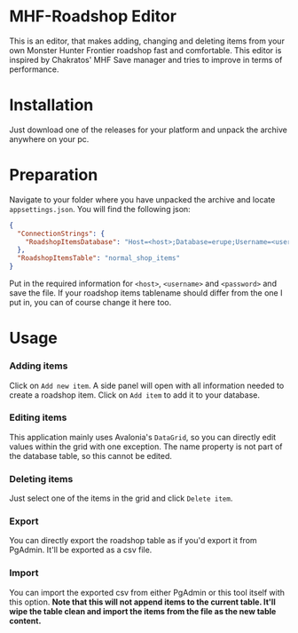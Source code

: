 # MHF-Roadshop Editor
This is an editor, that makes adding, changing and deleting items from your own Monster Hunter Frontier roadshop fast and comfortable.
This editor is inspired by Chakratos' MHF Save manager and tries to improve in terms of performance.

# Installation
Just download one of the releases for your platform and unpack the archive anywhere on your pc.

# Preparation
Navigate to your folder where you have unpacked the archive and locate `appsettings.json`. You will find the following json:
```json
{
  "ConnectionStrings": {
    "RoadshopItemsDatabase": "Host=<host>;Database=erupe;Username=<username>;Password=<password>"
  },
  "RoadshopItemsTable": "normal_shop_items"
}
```
Put in the required information for `<host>`, `<username>` and `<password>` and save the file. If your roadshop items tablename should differ from the one I put in, you can of course change it here too.

# Usage
### Adding items
Click on `Add new item`. A side panel will open with all information needed to create a roadshop item. Click on `Add item` to add it to your database.

### Editing items
This application mainly uses Avalonia's `DataGrid`, so you can directly edit values within the grid with one exception. The name property is not part of the database table, so this cannot be edited.

### Deleting items
Just select one of the items in the grid and click `Delete item`.

### Export
You can directly export the roadshop table as if you'd export it from PgAdmin. It'll be exported as a csv file.

### Import
You can import the exported csv from either PgAdmin or this tool itself with this option. **Note that this will not append items to the current table. It'll wipe the table clean and import the items from the file as the new table content.**
